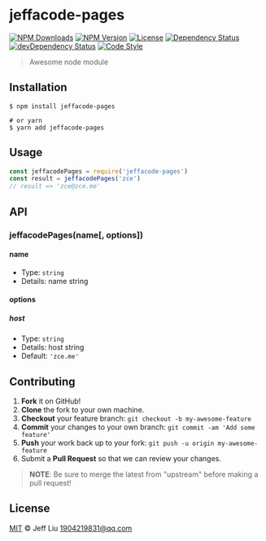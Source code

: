 # jeffacode-pages

[![NPM Downloads][downloads-image]][downloads-url]
[![NPM Version][version-image]][version-url]
[![License][license-image]][license-url]
[![Dependency Status][dependency-image]][dependency-url]
[![devDependency Status][devdependency-image]][devdependency-url]
[![Code Style][style-image]][style-url]

> Awesome node module

## Installation

```shell
$ npm install jeffacode-pages

# or yarn
$ yarn add jeffacode-pages
```

## Usage

<!-- TODO: Introduction of API use -->

```javascript
const jeffacodePages = require('jeffacode-pages')
const result = jeffacodePages('zce')
// result => 'zce@zce.me'
```

## API

<!-- TODO: Introduction of API -->

### jeffacodePages(name[, options])

#### name

- Type: `string`
- Details: name string

#### options

##### host

- Type: `string`
- Details: host string
- Default: `'zce.me'`

## Contributing

1. **Fork** it on GitHub!
2. **Clone** the fork to your own machine.
3. **Checkout** your feature branch: `git checkout -b my-awesome-feature`
4. **Commit** your changes to your own branch: `git commit -am 'Add some feature'`
5. **Push** your work back up to your fork: `git push -u origin my-awesome-feature`
6. Submit a **Pull Request** so that we can review your changes.

> **NOTE**: Be sure to merge the latest from "upstream" before making a pull request!

## License

[MIT](LICENSE) &copy; Jeff Liu <1904219831@qq.com>



[downloads-image]: https://img.shields.io/npm/dm/jeffacode-pages.svg
[downloads-url]: https://npmjs.org/package/jeffacode-pages
[version-image]: https://img.shields.io/npm/v/jeffacode-pages.svg
[version-url]: https://npmjs.org/package/jeffacode-pages
[license-image]: https://img.shields.io/github/license/jeffacode/jeffacode-pages.svg
[license-url]: https://github.com/jeffacode/jeffacode-pages/blob/master/LICENSE
[dependency-image]: https://img.shields.io/david/jeffacode/jeffacode-pages.svg
[dependency-url]: https://david-dm.org/jeffacode/jeffacode-pages
[devdependency-image]: https://img.shields.io/david/dev/jeffacode/jeffacode-pages.svg
[devdependency-url]: https://david-dm.org/jeffacode/jeffacode-pages?type=dev
[style-image]: https://img.shields.io/badge/code_style-standard-brightgreen.svg
[style-url]: https://standardjs.com

